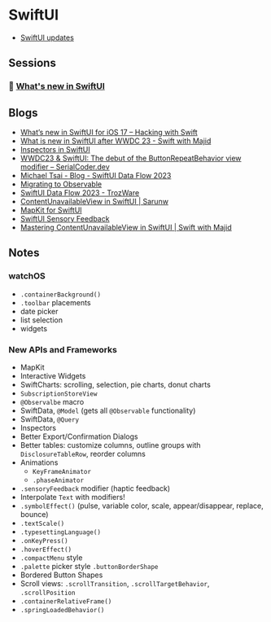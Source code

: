 # SwiftUI

- [SwiftUI updates](https://developer.apple.com/documentation/updates/swiftui)

## Sessions

### 🎥 [What's new in SwiftUI](https://developer.apple.com/wwdc23/10148)

## Blogs

- [What’s new in SwiftUI for iOS 17 – Hacking with Swift](https://www.hackingwithswift.com/articles/260/whats-new-in-swiftui-for-ios-17)
- [What is new in SwiftUI after WWDC 23 - Swift with Majid](https://swiftwithmajid.com/2023/06/06/what-is-new-in-swiftui-after-wwdc23/)
- [Inspectors in SwiftUI](https://nilcoalescing.com/blog/InspectorInSwiftUI/)
- [WWDC23 & SwiftUI: The debut of the ButtonRepeatBehavior view modifier – SerialCoder.dev](https://serialcoder.dev/text-tutorials/swiftui/wwdc23-swiftui-the-debut-of-the-buttonrepeatbehavior-view-modifier/)
- [Michael Tsai - Blog - SwiftUI Data Flow 2023](https://mjtsai.com/blog/2023/07/06/swiftui-data-flow-2023/)
- [Migrating to Observable](https://useyourloaf.com/blog/migrating-to-observable/)
- [SwiftUI Data Flow 2023 - TrozWare](https://troz.net/post/2023/swiftui-data-flow-2023/)
- [ContentUnavailableView in SwiftUI | Sarunw](https://sarunw.com/posts/content-unavailable-view-in-swiftui/)
- [MapKit for SwiftUI](https://useyourloaf.com/blog/mapkit-for-swiftui/)
- [SwiftUI Sensory Feedback](https://useyourloaf.com/blog/swiftui-sensory-feedback/)
- [Mastering ContentUnavailableView in SwiftUI | Swift with Majid](https://swiftwithmajid.com/2023/10/31/mastering-contentunavailableview-in-swiftui/)

## Notes

### watchOS

- `.containerBackground()`
- `.toolbar` placements
- date picker
- list selection
- widgets

### New APIs and Frameworks

- MapKit
- Interactive Widgets
- SwiftCharts: scrolling, selection, pie charts, donut charts
- `SubscriptionStoreView`
- `@Observalbe` macro
- SwiftData, `@Model` (gets all `@Observable` functionality)
- SwiftData, `@Query`
- Inspectors
- Better Export/Confirmation Dialogs
- Better tables: customize columns, outline groups with `DisclosureTableRow`, reorder columns
- Animations
    - `KeyFrameAnimator`
    - `.phaseAnimator`
- `.sensoryFeedback` modifier (haptic feedback)
- Interpolate `Text` with modifiers!
- `.symbolEffect()` (pulse, variable color, scale, appear/disappear, replace, bounce)
- `.textScale()`
- `.typesettingLanguage()`
- `.onKeyPress()`
- `.hoverEffect()`
- `.compactMenu` style
- `.palette` picker style `.buttonBorderShape`
- Bordered Button Shapes
- Scroll views: `.scrollTransition`, `.scrollTargetBehavior`, `.scrollPosition`
- `.containerRelativeFrame()`
- `.springLoadedBehavior()`
